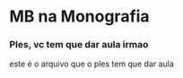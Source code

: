 # MB na Monografia

### Ples, vc tem que dar aula irmao

este é o arquivo que o ples tem que dar aula
